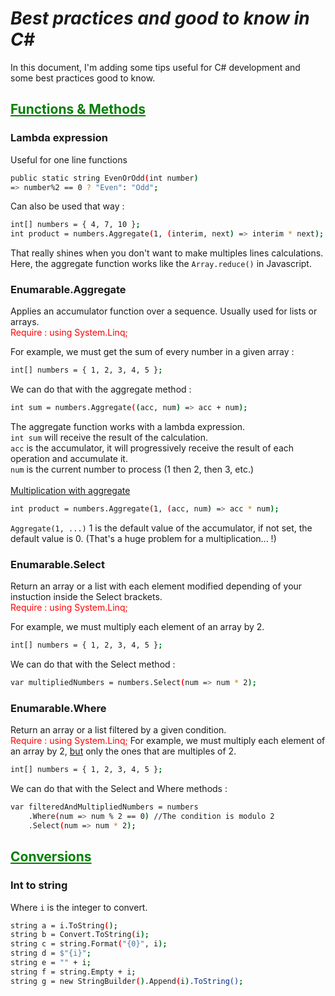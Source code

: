 # ***Best practices and good to know in C#***
In this document, I'm adding some tips useful for C# development and some best practices good to know. 

## <span style="color: green"><u>**Functions & Methods**</u></span>

### **Lambda expression** 
Useful for one line functions </br>
```bash
public static string EvenOrOdd(int number)
=> number%2 == 0 ? "Even": "Odd";
```


Can also be used that way : </br>
```bash
int[] numbers = { 4, 7, 10 };
int product = numbers.Aggregate(1, (interim, next) => interim * next); 
```
That really shines when you don't want to make multiples lines calculations. Here, the aggregate function works like the `Array.reduce()` in Javascript.
</br>

### **Enumarable.Aggregate**
Applies an accumulator function over a sequence. Usually used for lists or arrays.<br>
<span style="color: red">Require : using System.Linq;</span>


For example, we must get the sum of every number in a given array :
```bash
int[] numbers = { 1, 2, 3, 4, 5 };
```
We can do that with the aggregate method :
```bash
int sum = numbers.Aggregate((acc, num) => acc + num);
```
The aggregate function works with a lambda expression.<br>
`int sum` will receive the result of the calculation.<br>
`acc` is the accumulator, it will progressively receive the result of each operation and accumulate it.<br>
`num` is the current number to process (1 then 2, then 3, etc.)
<br>
<br> <u>Multiplication with aggregate</u><br>
```bash
int product = numbers.Aggregate(1, (acc, num) => acc * num);
```
`Aggregate(1, ...)` 1 is the default value of the accumulator, if not set, the default value is 0. (That's a huge problem for a multiplication... !)

### **Enumarable.Select**
Return an array or a list with each element modified depending of your instuction inside the Select brackets.<br>
<span style="color: red">Require : using System.Linq;</span>

For example, we must multiply each element of an array by 2.
```bash
int[] numbers = { 1, 2, 3, 4, 5 };
```
We can do that with the Select method :
```bash
var multipliedNumbers = numbers.Select(num => num * 2);
```

### **Enumarable.Where**
Return an array or a list filtered by a given condition.<br>
<span style="color: red">Require : using System.Linq;</span>
For example, we must multiply each element of an array by 2, <u>but</u> only the ones that are multiples of 2.
```bash
int[] numbers = { 1, 2, 3, 4, 5 };
```
We can do that with the Select and Where methods :
```bash
var filteredAndMultipliedNumbers = numbers
    .Where(num => num % 2 == 0) //The condition is modulo 2
    .Select(num => num * 2);
```

## <span style="color: green"><u>**Conversions**</u></span>

### **Int to string**
Where `i` is the integer to convert.
```bash
string a = i.ToString();
string b = Convert.ToString(i);
string c = string.Format("{0}", i);
string d = $"{i}";
string e = "" + i;
string f = string.Empty + i;
string g = new StringBuilder().Append(i).ToString();
```